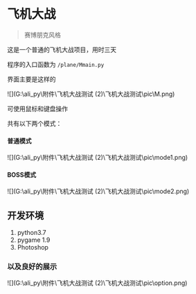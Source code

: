 # 飞机大战

> 赛博朋克风格

这是一个普通的飞机大战项目，用时三天

程序的入口函数为 `/plane/Mmain.py`

界面主要是这样的

![](G:\ali_py\附件\飞机大战测试 (2)\飞机大战测试\pic\M.png)

可使用鼠标和键盘操作



共有以下两个模式：

#### 普通模式

![](G:\ali_py\附件\飞机大战测试 (2)\飞机大战测试\pic\mode1.png)

#### BOSS模式

![](G:\ali_py\附件\飞机大战测试 (2)\飞机大战测试\pic\mode2.png)





## 开发环境

1. python3.7
2. pygame 1.9
3. Photoshop

### 以及良好的展示

![](G:\ali_py\附件\飞机大战测试 (2)\飞机大战测试\pic\option.png)